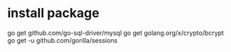 # install package
go get github.com/go-sql-driver/mysql
go get golang.org/x/crypto/bcrypt
go get -u github.com/gorilla/sessions

